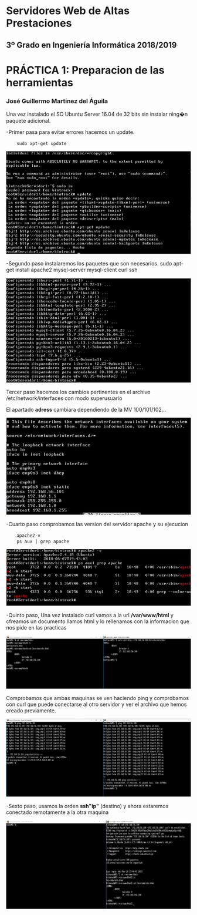 
Servidores Web de Altas Prestaciones
====================================
3º Grado en Ingeniería Informática 2018/2019
--------------------------------------------


# PRÁCTICA 1: Preparacion de las herramientas
### José Guillermo Martínez del Águila


Una vez instalado el SO Ubuntu Server 16.04 de 32 bits sin instalar ning�n paquete adicional.

-Primer pasa para evitar errores hacemos un update.

		sudo apt-get update 

![Update](https://github.com/BinTRack/SWAP-/blob/master/Practica%201/Update.PNG)


-Segundo paso instalaremos los paquetes que son necesarios.
		sudo apt-get install apache2 mysql-server mysql-client curl ssh

![Instalacion](https://github.com/BinTRack/SWAP-/blob/master/Practica%201/Instalacion.PNG)

Tercer paso hacemos los cambios pertinentes en el archivo /etc/network/interfaces con modo superusuario

El apartado **adress** cambiara dependiendo de la MV 100/101/102...

![Interfaces](https://github.com/BinTRack/SWAP-/blob/master/Practica%201/Interfaces.PNG)


-Cuarto paso comprobamos las version del servidor apache y su ejecucion
		
		apache2-v
		ps aux | grep apache

![Apache](https://github.com/BinTRack/SWAP-/blob/master/Practica%201/Apache.PNG)

-Quinto paso, Una vez instalado curl vamos a la url  **/var/www/html** y cfreamos un documento llamos html y lo rellenamos con la informacion que nos pide en las practicas

![Curl](https://github.com/BinTRack/SWAP-/blob/master/Practica%201/Curl.PNG)

Comprobamos que ambas maquinas se ven haciendo ping y comprobamos con curl que puede conectarse al otro servidor y ver el archivo que hemos creado previamente.

![Ping](https://github.com/BinTRack/SWAP-/blob/master/Practica%201/Ping.PNG)

-Sexto paso, usamos la orden **ssh"ip"** (destino) y ahora estaremos conectado remotamente a la otra maquina	

![SSH](https://github.com/BinTRack/SWAP-/blob/master/Practica%201/SSH.PNG)
